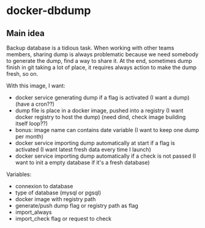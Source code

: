 # docker-dbdump



## Main idea

Backup database is a tidious task. When working with other teams members, sharing dump is always problematic because we need somebody to generate the dump, find a way to share it. At the end, sometimes dump finish in git taking a lot of place, it requires always action to make the dump fresh, so on.

With this image, I want:

+   docker service generating dump if a flag is activated (I want a dump) (have a cron??)
+   dump file is place in a docker image, pushed into a registry (I want docker registry to host the dump) (need dind, check image building itself loop??)
+   bonus: image name can contains date variable (I want to keep one dump per month) 
+   docker service importing dump automatically at start if a flag is activated (I want latest fresh data every time I launch)
+   docker service importing dump automatically if a check is not passed (I want to init a empty database if it's a fresh database)

Variables:
+   connexion to database
+   type of database (mysql or pgsql)
+   docker image with registry path
+   generate/push dump flag or registry path as flag
+   import_always
+   import_check flag or request to check
